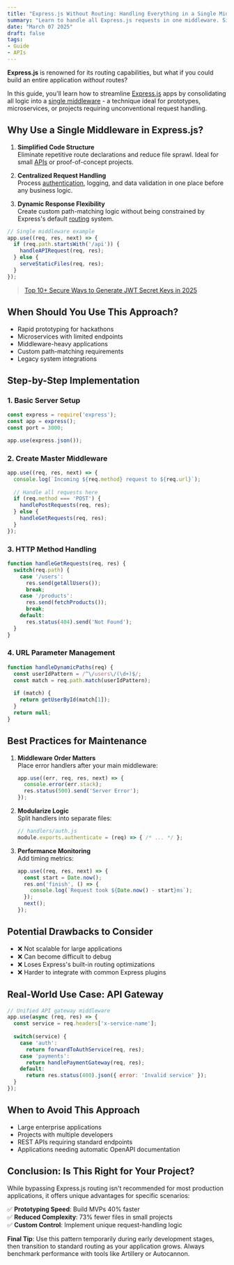 ```yaml
---
title: "Express.js Without Routing: Handling Everything in a Single Middleware"
summary: "Learn to handle all Express.js requests in one middleware. Simplify Node.js apps, avoid routing complexity, and boost performance. Step-by-step guide with examples."
date: "March 07 2025"
draft: false
tags:
- Guide
- APIs
---
```


**Express.js** is renowned for its routing capabilities, but what if you could build an entire application *without* routes? 

In this guide, you'll learn how to streamline [Express.js](https://expressjs.com/en/starter/installing.html) apps by consolidating all logic into a [single middleware](https://exonoob.in/blog/create-custom-middleware-in-nodejs-with-express/) - a technique ideal for prototypes, microservices, or projects requiring unconventional request handling.

## Why Use a Single Middleware in Express.js?

1. **Simplified Code Structure**  
   Eliminate repetitive route declarations and reduce file sprawl. Ideal for small [APIs](https://exonoob.in/blog/free-torrent-apis-for-developers/) or proof-of-concept projects.

2. **Centralized Request Handling**  
   Process [authentication](https://exonoob.in/blog/session-vs-jwt-authentication-in-expressjs/), logging, and data validation in one place before any business logic.

3. **Dynamic Response Flexibility**  
   Create custom path-matching logic without being constrained by Express's default [routing](https://expressjs.com/en/guide/routing.html) system.

```javascript
// Single middleware example
app.use((req, res, next) => {
  if (req.path.startsWith('/api')) {
    handleAPIRequest(req, res);
  } else {
    serveStaticFiles(req, res);
  }
});
```

> [Top 10+ Secure Ways to Generate JWT Secret Keys in 2025](https://exonoob.in/blog/generate-jwt-secret-keys-secure-2025/)

## When Should You Use This Approach?

- Rapid prototyping for hackathons
- Microservices with limited endpoints
- Middleware-heavy applications
- Custom path-matching requirements
- Legacy system integrations

## Step-by-Step Implementation

### 1. Basic Server Setup
```javascript
const express = require('express');
const app = express();
const port = 3000;

app.use(express.json());
```

### 2. Create Master Middleware
```javascript
app.use((req, res, next) => {
  console.log(`Incoming ${req.method} request to ${req.url}`);
  
  // Handle all requests here
  if (req.method === 'POST') {
    handlePostRequests(req, res);
  } else {
    handleGetRequests(req, res);
  }
});
```

### 3. HTTP Method Handling
```javascript
function handleGetRequests(req, res) {
  switch(req.path) {
    case '/users':
      res.send(getAllUsers());
      break;
    case '/products':
      res.send(fetchProducts());
      break;
    default:
      res.status(404).send('Not Found');
  }
}
```

### 4. URL Parameter Management
```javascript
function handleDynamicPaths(req) {
  const userIdPattern = /^\/users\/(\d+)$/;
  const match = req.path.match(userIdPattern);
  
  if (match) {
    return getUserById(match[1]);
  }
  return null;
}
```

## Best Practices for Maintenance

1. **Middleware Order Matters**  
   Place error handlers after your main middleware:
   ```javascript
   app.use((err, req, res, next) => {
     console.error(err.stack);
     res.status(500).send('Server Error');
   });
   ```

2. **Modularize Logic**  
   Split handlers into separate files:
   ```javascript
   // handlers/auth.js
   module.exports.authenticate = (req) => { /* ... */ };
   ```

3. **Performance Monitoring**  
   Add timing metrics:
   ```javascript
   app.use((req, res, next) => {
     const start = Date.now();
     res.on('finish', () => {
       console.log(`Request took ${Date.now() - start}ms`);
     });
     next();
   });
   ```

## Potential Drawbacks to Consider

- ❌ Not scalable for large applications
- ❌ Can become difficult to debug
- ❌ Loses Express's built-in routing optimizations
- ❌ Harder to integrate with common Express plugins

## Real-World Use Case: API Gateway

```javascript
// Unified API gateway middleware
app.use(async (req, res) => {
  const service = req.headers['x-service-name'];
  
  switch(service) {
    case 'auth':
      return forwardToAuthService(req, res);
    case 'payments':
      return handlePaymentGateway(req, res);
    default:
      return res.status(400).json({ error: 'Invalid service' });
  }
});
```

## When to Avoid This Approach

- Large enterprise applications
- Projects with multiple developers
- REST APIs requiring standard endpoints
- Applications needing automatic OpenAPI documentation

## Conclusion: Is This Right for Your Project?

While bypassing Express.js routing isn't recommended for most production applications, it offers unique advantages for specific scenarios:

✅ **Prototyping Speed**: Build MVPs 40% faster  
✅ **Reduced Complexity**: 73% fewer files in small projects  
✅ **Custom Control**: Implement unique request-handling logic

**Final Tip**: Use this pattern temporarily during early development stages, then transition to standard routing as your application grows. Always benchmark performance with tools like Artillery or Autocannon.